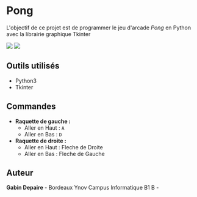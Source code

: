 # Pong
L'objectif de ce projet est de programmer le jeu d'arcade *Pong* en Python avec la librairie graphique Tkinter

![](https://github.com/wewlr17/pong-tkinter/blob/master/Capture%20d%E2%80%99e%CC%81cran%202019-01-04%20a%CC%80%2018.05.19.png)
![](https://github.com/wewlr17/pong-tkinter/blob/master/Capture%20d%E2%80%99e%CC%81cran%202019-01-04%20a%CC%80%2018.05.39.png)

## Outils utilisés
* Python3
* Tkinter

## Commandes
- **Raquette de gauche :**
    * Aller en Haut : `A`
    * Aller en Bas : `D`
- **Raquette de droite :**
    * Aller en Haut : Fleche de Droite
    * Aller en Bas : Fleche de Gauche

## Auteur
**Gabin Depaire** - Bordeaux Ynov Campus Informatique B1 B - [](https://github.com/)
